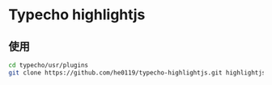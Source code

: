 # Typecho highlightjs

## 使用

```bash
cd typecho/usr/plugins
git clone https://github.com/he0119/typecho-highlightjs.git highlightjs
```
